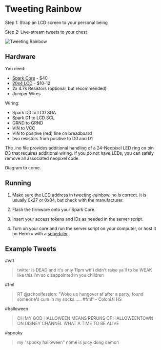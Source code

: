 Tweeting Rainbow
==================

Step 1: Strap an LCD screen to your personal being

Step 2: Live-stream tweets to your chest

![Tweeting Rainbow](http://i.imgur.com/uhZHRgf.jpg)

## Hardware

You need:

* [Spark Core](http://spark.io) - $40
* [20x4 LCD](http://www.amazon.com/gp/product/B0080DYTZQ/ref=oh_aui_detailpage_o00_s00?ie=UTF8&psc=1) - $10-12
* 2x 4.7k Resistors (optional, but recommended)
* Jumper Wires

Wiring: 

* Spark D0 to LCD SDA
* Spark D1 to LCD SCL
* GRND to GRND
* VIN to VCC
* VIN to positive (red) line on breadboard
* two resistors from positive to D0 and D1

The .ino file provides additional handling of a 24-Neopixel LED ring on pin D3 that requires additional wiring. If you do not have LEDs, you can safely remove all associated neopixel code.

Diagram to come.

## Running

1. Make sure the LCD address in tweeting-rainbow.ino is correct. It is usually 0x27 or 0x34, but check with the manufacturer.

2. Flash the firmware onto your Spark Core.

3. Insert your access tokens and IDs as needed in the server script.

4. Turn on your core and run the server script on your computer, or host it on Heroku with a [scheduler](https://devcenter.heroku.com/articles/clock-processes-python).


## Example Tweets

\#wtf
> twitter is DEAD and it's only 11pm wtf i didn't raise ya'll to be WEAK like this i'm so disappointed in you children

\#fml
> RT @schoolfession: "Woke up hungover af after a party, found someone's cum in my socks...... #fml" - Colonial HS

\#halloween
> OH MY GOD HALLOWEEN MEANS RERUNS OF HALLOWEENTOWN ON DISNEY CHANNEL WHAT A TIME TO BE ALIVE

\#spooky
> my "spooky halloween" name is juicy dong demon
